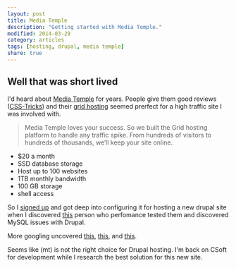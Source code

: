```yaml
---
layout: post
title: Media Temple
description: "Getting started with Media Temple."
modified: 2014-03-29
category: articles
tags: [hosting, drupal, media temple]
share: true
---
```


## Well that was short lived

I'd heard about [Media Temple](http://mediatemple.net) for years. People give them good reviews ([CSS-Tricks](http://css-tricks.com)) and their [grid hosting](http://mediatemple.net/webhosting/shared/) seemed prerfect for a high traffic site I was involved with.

>Media Temple loves your success. So we built the Grid hosting platform to handle any traffic spike. From hundreds of visitors to hundreds of thousands, we’ll keep your site online.

* $20 a month
* SSD database storage
* Host up to 100 websites
* 1TB monthly bandwidth
* 100 GB storage
* shell access

So I [signed up](https://ac.mediatemple.net/order/domain.mt) and got deep into configuring it for hosting a new drupal site when I discovered [this](http://www.anthonymclin.com/hosting-drupal-mediatemples-grid-service) person who perfomance tested them and discovered MySQL issues with Drupal.

More googling uncovered [this](https://forum.mediatemple.net/topic/6558-504-gateway-timeout-errors-for-drupal-site/), [this](https://drupal.org/node/1289828), and [this](http://mediatemple.net/blog/2007/01/19/anatomy-of-mysql-on-the-grid/).

Seems like (mt) is not the right choice for Drupal hosting. I'm back on CSoft for development while I research the best solution for this new site.



